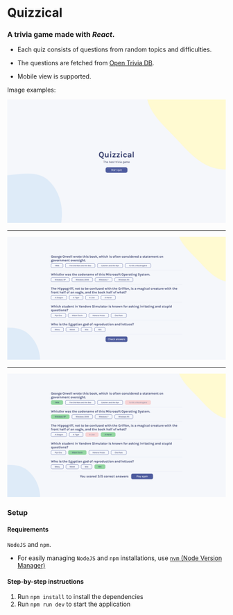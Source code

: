 # Quizzical

### A trivia game made with _React_.

- Each quiz consists of questions from random topics and difficulties.

- The questions are fetched from [Open Trivia DB](https://opentdb.com/api_config.php).

- Mobile view is supported.

Image examples:

![start-menu](./imgs/start-menu.png "Start Menu")

---

![questions](./imgs/questions.png "Questions")

---

![answers](./imgs/answers.png "Answers")

### Setup

#### Requirements

`NodeJS` and `npm`.

- For easily managing `NodeJS` and `npm` installations, use [`nvm`
  (Node Version Manager)](https://github.com/nvm-sh/nvm)

#### Step-by-step instructions

1. Run `npm install` to install the dependencies
2. Run `npm run dev` to start the application
